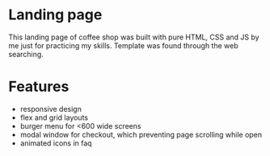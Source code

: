# Landing page

This landing page of coffee shop was built with pure HTML, CSS and JS by me just for practicing my skills. Template was found through the web searching.

# Features

-   responsive design
-   flex and grid layouts
-   burger menu for <600 wide screens
-   modal window for checkout, which preventing page scrolling while open
-   animated icons in faq
